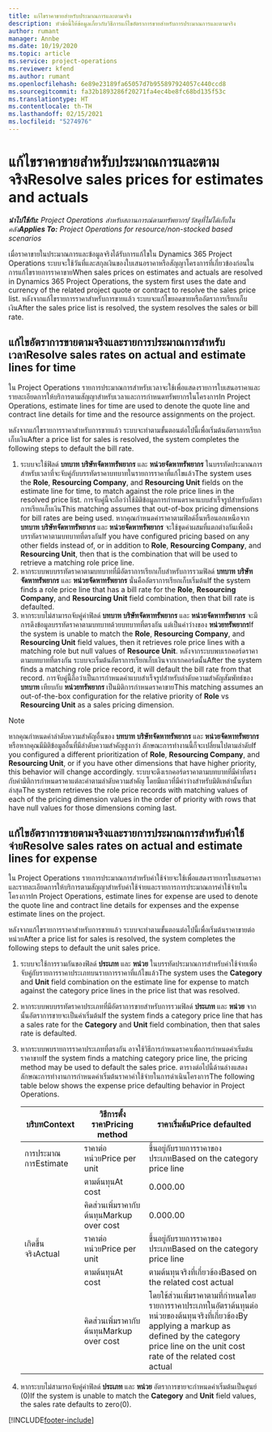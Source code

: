 ```yaml
---
title: แก้ไขราคาขายสำหรับประมาณการและตามจริง
description: หัวข้อนี้ให้ข้อมูลเกี่ยวกับวิธีการแก้ไขอัตราการขายสำหรับการประมาณการและตามจริง
author: rumant
manager: Annbe
ms.date: 10/19/2020
ms.topic: article
ms.service: project-operations
ms.reviewer: kfend
ms.author: rumant
ms.openlocfilehash: 6e89e23189fa65057d7b955897924057c440ccd8
ms.sourcegitcommit: fa32b1893286f20271fa4ec4be8fc68bd135f53c
ms.translationtype: HT
ms.contentlocale: th-TH
ms.lasthandoff: 02/15/2021
ms.locfileid: "5274976"
---
```

# <a name="resolve-sales-prices-for-estimates-and-actuals"></a><span data-ttu-id="7a91e-103">แก้ไขราคาขายสำหรับประมาณการและตามจริง</span><span class="sxs-lookup"><span data-stu-id="7a91e-103">Resolve sales prices for estimates and actuals</span></span>

<span data-ttu-id="7a91e-104">_**นำไปใช้กับ:** Project Operations สำหรับสถานการณ์ตามทรัพยากร/วัสดุที่ไม่ได้เก็บในคลัง_</span><span class="sxs-lookup"><span data-stu-id="7a91e-104">_**Applies To:** Project Operations for resource/non-stocked based scenarios_</span></span>

<span data-ttu-id="7a91e-105">เมื่อราคาขายในประมาณการและข้อมูลจริงได้รับการแก้ไขใน Dynamics 365 Project Operations ระบบจะใช้วันที่และสกุลเงินของใบเสนอราคาหรือสัญญาโครงการที่เกี่ยวข้องก่อนในการแก้ไขรายการราคาขาย</span><span class="sxs-lookup"><span data-stu-id="7a91e-105">When sales prices on estimates and actuals are resolved in Dynamics 365 Project Operations, the system first uses the date and currency of the related project quote or contract to resolve the sales price list.</span></span> <span data-ttu-id="7a91e-106">หลังจากแก้ไขรายการราคาสำหรับการขายแล้ว ระบบจะแก้ไขยอดขายหรืออัตราการเรียกเก็บเงิน</span><span class="sxs-lookup"><span data-stu-id="7a91e-106">After the sales price list is resolved, the system resolves the sales or bill rate.</span></span>

## <a name="resolve-sales-rates-on-actual-and-estimate-lines-for-time"></a><span data-ttu-id="7a91e-107">แก้ไขอัตราการขายตามจริงและรายการประมาณการสำหรับเวลา</span><span class="sxs-lookup"><span data-stu-id="7a91e-107">Resolve sales rates on actual and estimate lines for time</span></span>

<span data-ttu-id="7a91e-108">ใน Project Operations รายการประมาณการสำหรับเวลาจะใช้เพื่อแสดงรายการใบเสนอราคาและรายละเอียดการให้บริการตามสัญญาสำหรับเวลาและการกำหนดทรัพยากรในโครงการ</span><span class="sxs-lookup"><span data-stu-id="7a91e-108">In Project Operations, estimate lines for time are used to denote the quote line and contract line details for time and the resource assignments on the project.</span></span>

<span data-ttu-id="7a91e-109">หลังจากแก้ไขรายการราคาสำหรับการขายแล้ว ระบบจะทำตามขั้นตอนต่อไปนี้เพื่อเริ่มต้นอัตราการเรียกเก็บเงิน</span><span class="sxs-lookup"><span data-stu-id="7a91e-109">After a price list for sales is resolved, the system completes the following steps to default the bill rate.</span></span>

1. <span data-ttu-id="7a91e-110">ระบบจะใช้ฟิลด์ **บทบาท** **บริษัทจัดหาทรัพยากร** และ **หน่วยจัดหาทรัพยากร** ในบรรทัดประมาณการสำหรับเวลาที่จะจับคู่กับบรรทัดราคาบทบาทในรายการราคาที่แก้ไขแล้ว</span><span class="sxs-lookup"><span data-stu-id="7a91e-110">The system uses the **Role**, **Resourcing Company**, and **Resourcing Unit** fields on the estimate line for time, to match against the role price lines in the resolved price list.</span></span> <span data-ttu-id="7a91e-111">การจับคู่นี้จะถือว่าใช้มิติข้อมูลการกำหนดราคาแบบสำเร็จรูปสำหรับอัตราการเรียกเก็บเงิน</span><span class="sxs-lookup"><span data-stu-id="7a91e-111">This matching assumes that out-of-box pricing dimensions for bill rates are being used.</span></span> <span data-ttu-id="7a91e-112">หากคุณกำหนดค่าราคาตามฟิลด์อื่นหรือนอกเหนือจาก **บทบาท** **บริษัทจัดหาทรัพยากร** และ **หน่วยจัดหาทรัพยากร** จะใช้ชุดค่าผสมที่แตกต่างกันเพื่อดึงบรรทัดราคาตามบทบาทที่ตรงกัน</span><span class="sxs-lookup"><span data-stu-id="7a91e-112">If you have configured pricing based on any other fields instead of, or in addition to **Role**, **Resourcing Company**, and **Resourcing Unit**, then that is the combination that will be used to retrieve a matching role price line.</span></span>
2. <span data-ttu-id="7a91e-113">หากระบบพบบรรทัดราคาตามบทบาทที่มีอัตราการเรียกเก็บสำหรับการรวมฟิลด์ **บทบาท** **บริษัทจัดหาทรัพยากร** และ **หน่วยจัดหาทรัพยากร** นั่นคืออัตราการเรียกเก็บเริ่มต้น</span><span class="sxs-lookup"><span data-stu-id="7a91e-113">If the system finds a role price line that has a bill rate for the **Role**, **Resourcing Company**, and **Resourcing Unit** field combination, then that bill rate is defaulted.</span></span>
3. <span data-ttu-id="7a91e-114">หากระบบไม่สามารถจับคู่ค่าฟิลด์ **บทบาท** **บริษัทจัดหาทรัพยากร** และ **หน่วยจัดหาทรัพยากร** จะมีการดึงข้อมูลบรรทัดราคาตามบทบาทด้วยบทบาทที่ตรงกัน แต่เป็นค่าว่างของ **หน่วยทรัพยากร**</span><span class="sxs-lookup"><span data-stu-id="7a91e-114">If the system is unable to match the **Role**, **Resourcing Company**, and **Resourcing Unit** field values, then it retrieves role price lines with a matching role but null values of **Resource Unit**.</span></span> <span data-ttu-id="7a91e-115">หลังจากระบบพบเรกคอร์ดราคาตามบทบาทที่ตรงกัน ระบบจะเริ่มต้นอัตราการเรียกเก็บเงินจากเรกคอร์ดนั้น</span><span class="sxs-lookup"><span data-stu-id="7a91e-115">After the system finds a matching role price record, it will default the bill rate from that record.</span></span> <span data-ttu-id="7a91e-116">การจับคู่นี้ถือว่าเป็นการกำหนดค่าแบบสำเร็จรูปสำหรับลำดับความสำคัญสัมพัทธ์ของ **บทบาท** เทียบกับ **หน่วยทรัพยากร** เป็นมิติการกำหนดราคาขาย</span><span class="sxs-lookup"><span data-stu-id="7a91e-116">This matching assumes an out-of-the-box configuration for the relative priority of **Role** vs **Resourcing Unit** as a sales pricing dimension.</span></span>

> [!NOTE]
> <span data-ttu-id="7a91e-117">หากคุณกำหนดค่าลำดับความสำคัญอื่นของ **บทบาท** **บริษัทจัดหาทรัพยากร** และ **หน่วยจัดหาทรัพยากร** หรือหากคุณมีมิติข้อมูลอื่นที่มีลำดับความสำคัญสูงกว่า ลักษณะการทำงานนี้ก็จะเปลี่ยนไปตามลำดับ</span><span class="sxs-lookup"><span data-stu-id="7a91e-117">If you configured a different prioritization of **Role**, **Resourcing Company**, and **Resourcing Unit**, or if you have other dimensions that have higher priority, this behavior will change accordingly.</span></span> <span data-ttu-id="7a91e-118">ระบบจะดึงเรกคอร์ดราคาตามบทบาทที่มีค่าที่ตรงกับค่ามิติการกำหนดราคาแต่ละค่าตามลำดับความสำคัญ โดยมีแถวที่มีค่าว่างสำหรับมิติเหล่านั้นที่มาล่าสุด</span><span class="sxs-lookup"><span data-stu-id="7a91e-118">The system retrieves the role price records with matching values of each of the pricing dimension values in the order of priority with rows that have null values for those dimensions coming last.</span></span>

## <a name="resolve-sales-rates-on-actual-and-estimate-lines-for-expense"></a><span data-ttu-id="7a91e-119">แก้ไขอัตราการขายตามจริงและรายการประมาณการสำหรับค่าใช้จ่าย</span><span class="sxs-lookup"><span data-stu-id="7a91e-119">Resolve sales rates on actual and estimate lines for expense</span></span>

<span data-ttu-id="7a91e-120">ใน Project Operations รายการประมาณการสำหรับค่าใช้จ่ายจะใช้เพื่อแสดงรายการใบเสนอราคาและรายละเอียดการให้บริการตามสัญญาสำหรับค่าใช้จ่ายและรายการการประมาณการค่าใช้จ่ายในโครงการ</span><span class="sxs-lookup"><span data-stu-id="7a91e-120">In Project Operations, estimate lines for expense are used to denote the quote line and contract line details for expenses and the expense estimate lines on the project.</span></span>

<span data-ttu-id="7a91e-121">หลังจากแก้ไขรายการราคาสำหรับการขายแล้ว ระบบจะทำตามขั้นตอนต่อไปนี้เพื่อเริ่มต้นราคาขายต่อหน่วย</span><span class="sxs-lookup"><span data-stu-id="7a91e-121">After a price list for sales is resolved, the system completes the following steps to default the unit sales price.</span></span>

1. <span data-ttu-id="7a91e-122">ระบบจะใช้การรวมกันของฟิลด์ **ประเภท** และ **หน่วย** ในบรรทัดประมาณการสำหรับค่าใช้จ่ายเพื่อจับคู่กับรายการราคาประเภทบนรายการราคาที่แก้ไขแล้ว</span><span class="sxs-lookup"><span data-stu-id="7a91e-122">The system uses the **Category** and **Unit** field combination on the estimate line for expense to match against the category price lines in the price list that was resolved.</span></span>
2. <span data-ttu-id="7a91e-123">หากระบบพบบรรทัดราคาประเภทที่มีอัตราการขายสำหรับการรวมฟิลด์ **ประเภท** และ **หน่วย** จากนั้นอัตราการขายจะเป็นค่าเริ่มต้น</span><span class="sxs-lookup"><span data-stu-id="7a91e-123">If the system finds a category price line that has a sales rate for the **Category** and **Unit** field combination, then that sales rate is defaulted.</span></span>
3. <span data-ttu-id="7a91e-124">หากระบบพบรายการราคาประเภทที่ตรงกัน อาจใช้วิธีการกำหนดราคาเพื่อการกำหนดค่าเริ่มต้นราคาขาย</span><span class="sxs-lookup"><span data-stu-id="7a91e-124">If the system finds a matching category price line, the pricing method may be used to default the sales price.</span></span> <span data-ttu-id="7a91e-125">ตารางต่อไปนี้ด้านล่างแสดงลักษณะการทำงานการกำหนดค่าเริ่มต้นราคาค่าใช้จ่ายในการดำเนินโครงการ</span><span class="sxs-lookup"><span data-stu-id="7a91e-125">The following table below shows the expense price defaulting behavior in Project Operations.</span></span>

    | <span data-ttu-id="7a91e-126">บริบท</span><span class="sxs-lookup"><span data-stu-id="7a91e-126">Context</span></span> | <span data-ttu-id="7a91e-127">วิธีการตั้งราคา</span><span class="sxs-lookup"><span data-stu-id="7a91e-127">Pricing method</span></span> | <span data-ttu-id="7a91e-128">ราคาเริ่มต้น</span><span class="sxs-lookup"><span data-stu-id="7a91e-128">Price defaulted</span></span> |
    | --- | --- | --- |
    | <span data-ttu-id="7a91e-129">การประมาณการ</span><span class="sxs-lookup"><span data-stu-id="7a91e-129">Estimate</span></span> | <span data-ttu-id="7a91e-130">ราคาต่อหน่วย</span><span class="sxs-lookup"><span data-stu-id="7a91e-130">Price per unit</span></span> | <span data-ttu-id="7a91e-131">ขึ้นอยู่กับรายการราคาของประเภท</span><span class="sxs-lookup"><span data-stu-id="7a91e-131">Based on the category price line</span></span> |
    | &nbsp; | <span data-ttu-id="7a91e-132">ตามต้นทุน</span><span class="sxs-lookup"><span data-stu-id="7a91e-132">At cost</span></span> | <span data-ttu-id="7a91e-133">0.00</span><span class="sxs-lookup"><span data-stu-id="7a91e-133">0.00</span></span> |
    | &nbsp; | <span data-ttu-id="7a91e-134">คิดส่วนเพิ่มราคากับต้นทุน</span><span class="sxs-lookup"><span data-stu-id="7a91e-134">Markup over cost</span></span> | <span data-ttu-id="7a91e-135">0.00</span><span class="sxs-lookup"><span data-stu-id="7a91e-135">0.00</span></span> |
    | <span data-ttu-id="7a91e-136">เกิดขึ้นจริง</span><span class="sxs-lookup"><span data-stu-id="7a91e-136">Actual</span></span> | <span data-ttu-id="7a91e-137">ราคาต่อหน่วย</span><span class="sxs-lookup"><span data-stu-id="7a91e-137">Price per unit</span></span> | <span data-ttu-id="7a91e-138">ขึ้นอยู่กับรายการราคาของประเภท</span><span class="sxs-lookup"><span data-stu-id="7a91e-138">Based on the category price line</span></span> |
    | &nbsp; | <span data-ttu-id="7a91e-139">ตามต้นทุน</span><span class="sxs-lookup"><span data-stu-id="7a91e-139">At cost</span></span> | <span data-ttu-id="7a91e-140">ตามต้นทุนจริงที่เกี่ยวข้อง</span><span class="sxs-lookup"><span data-stu-id="7a91e-140">Based on the related cost actual</span></span> |
    | &nbsp; | <span data-ttu-id="7a91e-141">คิดส่วนเพิ่มราคากับต้นทุน</span><span class="sxs-lookup"><span data-stu-id="7a91e-141">Markup over cost</span></span> | <span data-ttu-id="7a91e-142">โดยใช้ส่วนเพิ่มราคาตามที่กำหนดโดยรายการราคาประเภทในอัตราต้นทุนต่อหน่วยของต้นทุนจริงที่เกี่ยวข้อง</span><span class="sxs-lookup"><span data-stu-id="7a91e-142">By applying a markup as defined by the category price line on the unit cost rate of the related cost actual</span></span> |

4. <span data-ttu-id="7a91e-143">หากระบบไม่สามารถจับคู่ค่าฟิลด์ **ประเภท** และ **หน่วย** อัตราการขายจะกำหนดค่าเริ่มต้นเป็นศูนย์ (0)</span><span class="sxs-lookup"><span data-stu-id="7a91e-143">If the system is unable to match the **Category** and **Unit** field values, the sales rate defaults to zero(0).</span></span>


[!INCLUDE[footer-include](../includes/footer-banner.md)]